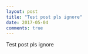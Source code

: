 ```yaml
---
layout: post
title: "Test post pls ignore"
date: 2017-05-04
comments: true
---
```


Test post pls ignore
